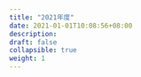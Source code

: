 ```yaml
---
title: "2021年度"
date: 2021-01-01T10:08:56+08:00
description:
draft: false
collapsible: true
weight: 1
---
```

